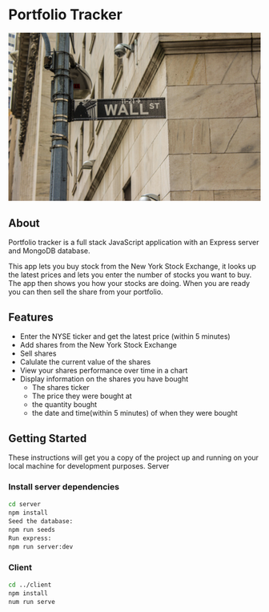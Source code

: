 
# Portfolio Tracker

![Wall street sign, Photo by Sophie Backes on Unsplash](./images/wall_st.jpeg)

## About

Portfolio tracker is a full stack JavaScript application with an Express server and MongoDB database.

This app lets you buy stock from the New York Stock Exchange, it looks up the latest prices and lets you enter the number of stocks you want to buy.  The app then shows you how your stocks are doing.  When you are ready you can then sell the share from your portfolio.

## Features

- Enter the NYSE ticker and get the latest price (within 5 minutes)
- Add shares from the New York Stock Exchange
- Sell shares
- Calulate the current value of the shares
- View your shares performance over time in a chart
- Display information on the shares you have bought
  - The shares ticker
  - The price they were bought at
  - the quantity bought
  - the date and time(within 5 minutes) of when they were bought

## Getting Started

These instructions will get you a copy of the project up and running on your local machine for development purposes.
Server

### Install server dependencies

```zsh
cd server
npm install
Seed the database:
npm run seeds
Run express:
npm run server:dev
```

### Client

```zsh
cd ../client
npm install
num run serve
```
